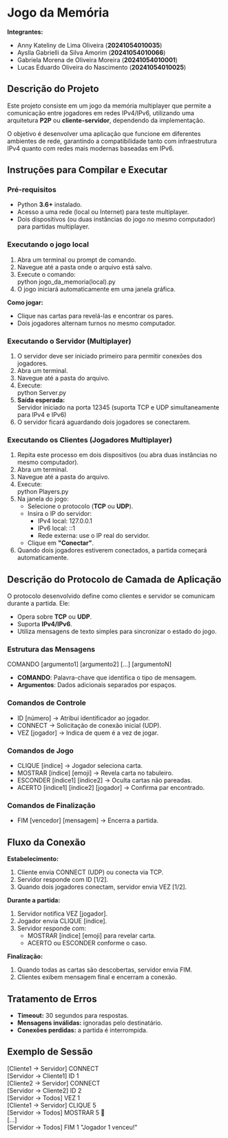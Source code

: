 # Jogo da Memória  

**Integrantes:**  
- Anny Kateliny de Lima Oliveira (**20241054010035**)  
- Ayslla Gabrielli da Silva Amorim (**20241054010066**)  
- Gabriela Morena de Oliveira Moreira (**20241054010001**)  
- Lucas Eduardo Oliveira do Nascimento (**20241054010025**)  

## Descrição do Projeto  
Este projeto consiste em um jogo da memória multiplayer que permite a comunicação entre jogadores em redes IPv4/IPv6, utilizando uma arquitetura **P2P** ou **cliente-servidor**, dependendo da implementação.  

O objetivo é desenvolver uma aplicação que funcione em diferentes ambientes de rede, garantindo a compatibilidade tanto com infraestrutura IPv4 quanto com redes mais modernas baseadas em IPv6.

## Instruções para Compilar e Executar  

### Pré-requisitos  
- Python **3.6+** instalado.  
- Acesso a uma rede (local ou Internet) para teste multiplayer.  
- Dois dispositivos (ou duas instâncias do jogo no mesmo computador) para partidas multiplayer.  

### Executando o jogo local  
1. Abra um terminal ou prompt de comando.  
2. Navegue até a pasta onde o arquivo está salvo.  
3. Execute o comando:  
   python jogo_da_memoria(local).py
4. O jogo iniciará automaticamente em uma janela gráfica.  

**Como jogar:**  
- Clique nas cartas para revelá-las e encontrar os pares.  
- Dois jogadores alternam turnos no mesmo computador.  

### Executando o Servidor (Multiplayer)  
1. O servidor deve ser iniciado primeiro para permitir conexões dos jogadores.  
2. Abra um terminal.  
3. Navegue até a pasta do arquivo.  
4. Execute:  
   python Server.py
5. **Saída esperada:**  
   Servidor iniciado na porta 12345 (suporta TCP e UDP simultaneamente para IPv4 e IPv6)
6. O servidor ficará aguardando dois jogadores se conectarem.  

### Executando os Clientes (Jogadores Multiplayer)  
1. Repita este processo em dois dispositivos (ou abra duas instâncias no mesmo computador).  
2. Abra um terminal.  
3. Navegue até a pasta do arquivo.  
4. Execute:  
   python Players.py
5. Na janela do jogo:  
   - Selecione o protocolo (**TCP** ou **UDP**).  
   - Insira o IP do servidor:  
     - IPv4 local: 127.0.0.1 
     - IPv6 local: ::1 
     - Rede externa: use o IP real do servidor.  
   - Clique em **"Conectar"**.  
6. Quando dois jogadores estiverem conectados, a partida começará automaticamente.  

## Descrição do Protocolo de Camada de Aplicação  

O protocolo desenvolvido define como clientes e servidor se comunicam durante a partida. Ele:  
- Opera sobre **TCP** ou **UDP**.  
- Suporta **IPv4/IPv6**.  
- Utiliza mensagens de texto simples para sincronizar o estado do jogo.  

### Estrutura das Mensagens  
COMANDO [argumento1] [argumento2] [...] [argumentoN]

- **COMANDO**: Palavra-chave que identifica o tipo de mensagem.  
- **Argumentos**: Dados adicionais separados por espaços.  

### Comandos de Controle  
- ID [número] → Atribui identificador ao jogador.  
- CONNECT → Solicitação de conexão inicial (UDP).  
- VEZ [jogador] → Indica de quem é a vez de jogar.  

### Comandos de Jogo  
- CLIQUE [índice] → Jogador seleciona carta.  
- MOSTRAR [índice] [emoji] → Revela carta no tabuleiro.  
- ESCONDER [índice1] [índice2] → Oculta cartas não pareadas.  
- ACERTO [índice1] [índice2] [jogador] → Confirma par encontrado.  

### Comandos de Finalização  
- FIM [vencedor] [mensagem] → Encerra a partida.  

## Fluxo da Conexão  

**Estabelecimento:**  
1. Cliente envia CONNECT (UDP) ou conecta via TCP.  
2. Servidor responde com ID [1/2].  
3. Quando dois jogadores conectam, servidor envia VEZ [1/2].  

**Durante a partida:**  
1. Servidor notifica VEZ [jogador].  
2. Jogador envia CLIQUE [índice].  
3. Servidor responde com:  
   - MOSTRAR [índice] [emoji] para revelar carta.  
   - ACERTO ou ESCONDER conforme o caso.  

**Finalização:**  
1. Quando todas as cartas são descobertas, servidor envia FIM.  
2. Clientes exibem mensagem final e encerram a conexão.  

## Tratamento de Erros  
- **Timeout:** 30 segundos para respostas.  
- **Mensagens inválidas:** ignoradas pelo destinatário.  
- **Conexões perdidas:** a partida é interrompida.  

## Exemplo de Sessão  
[Cliente1 → Servidor] CONNECT  
[Servidor → Cliente1] ID 1  
[Cliente2 → Servidor] CONNECT  
[Servidor → Cliente2] ID 2  
[Servidor → Todos] VEZ 1  
[Cliente1 → Servidor] CLIQUE 5  
[Servidor → Todos] MOSTRAR 5 🍎  
[...]  
[Servidor → Todos] FIM 1 "Jogador 1 venceu!"


